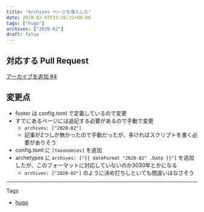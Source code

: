 ```yaml
---
title: "Archives ページを導入した"
date: 2020-02-03T23:26:22+09:00
tags: ["hugo"]
archives: ["2020-02"]
draft: false
---
```

## 対応する Pull Request
[アーカイブを追加 #4](https://github.com/tbsmcd/tbsmcd.github.io/pull/4/files)

## 変更点
- footer は config.toml で定義しているので変更
- すでにあるページには追記する必要があるので手動で変更
	- `archives: ["2020-02"]`
	- 記事が2つしか無かったので手動だったが、多ければスクリプトを書く必要がありそう
- config.toml に `[taxonomies]` を追加
- archetypes に `archives: ["{{ dateFormat "2020-02" .Date }}"]` を追加したが、このフォーマットに対応していないのか3030年とかになる
	- `archives: ["2020-02"]` のように決め打ちしといても間違いはなさそう

---
Tags
- [hugo](/tags/hugo)
